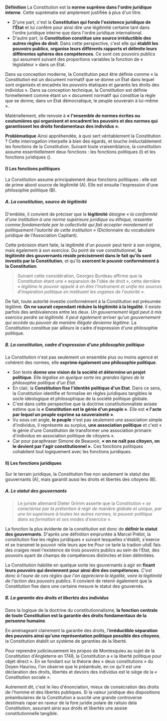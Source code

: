 **Définition**
La Constitution est la **norme suprême dans l'ordre juridique interne**. Cette suprématie est amplement justifiée à plus d'un titre. 
- D'une part, c'est la **Constitution qui fonde l'existence juridique de l'État** et lui confère pour ainsi dire une légitimité certaine tant dans l'ordre juridique interne que dans l'ordre juridique international.
- D'autre part, la **Constitution constitue une source irréductible des autres règles de droit**. Dans cette perspective, c'est elle qui **établit les pouvoirs publics**, **organise leurs différents rapports et délimite leurs différentes sphères des compétences**. Ce sont ces pouvoirs publics qui assument suivant des proportions variables la fonction de « législateur » dans un Etat. 

Dans sa conception moderne, la Constitution peut être définie comme « la Constitution est un document normatif que se donne un État dans lequel sont organisés et encadrés les pouvoirs étatiques et garantis les droits des individus ». Dans sa conception technique, la Constitution est définie formellement comme étant un « document normatif qui constitue la règle que se donne, dans un Etat démocratique, le peuple souverain à lui-même ».

Matériellement, elle renvoie à **« l'ensemble de normes écrites ou coutumières qui organisent et encadrent les pouvoirs et des normes qui garantissent les droits fondamentaux des individus ».** 

**Problématique**
Ainsi appréhendée, à quoi sert véritablement la Constitution ? Cette interrogation interpelle à bien des égards, et touche inéluctablement les fonctions de la Constitution. Suivant toute vraisemblance, la constitution assume essentiellement deux fonctions : les fonctions politiques (l) et les fonctions juridiques ().

#### I) Les fonctions politiques

La Constitution assume principalement deux fonctions politiques : elle est de prime abord source de légitimité (A). Elle est ensuite l'expression d'une philosophie politique (B).

##### A. La constitution, source de légitimité

D'emblée, il convient de préciser que la **légitimité** désigne *« la conformité d'une institution à une norme supérieure juridique ou éthique, ressentie comme fondamentale par la collectivité qui fait accepter moralement et politiquement l'autorité de cette institution »* (Dictionnaire du vocabulaire juridique de l'Association Capitant). 

Cette précision étant faite, la légitimité d'un pouvoir peut tenir à son origine, mais également à son exercice. Du point de vue constitutionnel, **la légitimité des gouvernants réside précisément dans le fait qu'ils sont investis par la Constitution**, et qu'ils **exercent le pouvoir conformément à la Constitution**. 

> Suivant cette considération, Georges Burdeau affirme que la Constitution étant une « expansion de l'idée de droit », cette dernière *« légitime le pouvoir appelé à en être l'instrument et unifie les sources d'inspiration politique en instituant les organes de l'autorité »*. 

De fait, toute autorité investie conformément à la Constitution est présumée légitime. **On ne saurait cependant réduire la légitimité à la légalité**. Il existe parfois des ambivalences entre les deux. *Un gouvernement légal peut à mis exercice perdre sa légitimité. Il peut également arriver qu'un gouvernement qui accède au pouvoir de manière illégale devienne légitime*. La Constitution constitue par ailleurs le cadre d'expression d'une philosophie politique.

##### B. La constitution, cadre d'expression d'une philosophie politique

La Constitution n'est pas seulement un ensemble plus ou moins agencé et cohérent des normes, elle **exprime également une philosophie politique**. 
- Son texte **donne une vision de la société et détermine un projet politique**. Elle *légalise en quelque sorte les grandes lignes de la philosophie politique d'un État*. 
- En clair, la **Constitution fixe l'identité politique d'un Etat**. Dans ce sens, la Constitution identifie et formalise en règles juridiques tangibles le socle idéologique et philosophique de la société politique globale. 
- C'est dans cette perspective que la doctrine constitutionnaliste avisée estime que la **« Constitution est le génie d'un peuple »**. Elle est **« l'acte par lequel un peuple exprime sa souveraineté »**. 
- Vu sous cet angle, **le peuple** n'est pas seulement une association simple d'individus, il représente au surplus, **une association politique** et c'est « le génie d'une Constitution de transformer une association primaire d'individus en association politique de citoyens ». 
- Car pour paraphraser Simone de Beauvoir, **« on ne naît pas citoyen, on le devient par l'agir constitutionnel ».** Ces fonctions politiques cohabitent tout logiquement avec les fonctions juridiques.

#### Il) Les fonctions juridiques

Sur le terrain juridique, la Constitution fixe non seulement le statut des gouvernants (A), mais garantit aussi les droits et libertés des citoyens (B).

##### A. Le statut des gouvernants

> Le juriste allemand Dieter Grimm asserte que la Constitution *« se caractérise par la prétention à régir de manière globale et unique, par une loi supérieure à toutes les autres normes, le pouvoir politique dans sa formation et ses modes d'exercice ».*

La fonction la plus évidente de la constitution est donc de **définir le statut des gouvernants**. D'après une définition empruntée à Marcel Prélot, la constitution fixe les règles juridiques « suivant lesquelles s'établit, s'exerce et se transmet le pouvoir relie leurs ape tre Pour ce tarle la tradion ulisE fais des craiges resel l'existence de trois pouvoirs publics au sein de l'Etat, des pouvoirs ayant de champs de compétences distinctes et bien délimitées. 

La Constitution habilite en quelque sorte les gouvernants à agir en **fixant leurs pouvoirs qui deviennent pour ainsi dire des compétences**. *C'est donc à l'aune de ces règles que l'on appréciera la légalité, voire la légitimité de l'action des pouvoirs publics*. Il convient de retenir également que la Constitution fixe dans une certaine mesure le statut des gouvernés.

##### B. La garantie des droits et libertés des individus

Dans la logique de la doctrine du constitutionnalisme, **la fonction centrale de toute Constitution est la garantie des droits fondamentaux de la personne humaine**.

En aménageant clairement la garantie des droits, l'**irréductible séparation des pouvoirs ainsi qu'une représentation politique possible des citoyens**, la Constitution établit un système de garanties de la liberté.

Pour reprendre judicieusement les propos de Montesquieu au sujet de la Constitution d'Angleterre en 1748, la Constitution a « la liberté politique pour objet direct ». En se fondant sur la théorie des « deux constitutions » du Doyen Hauriou, l'on observe que le préambule, en ce qu'il est une déclaration des droits, libertés et devoirs des individus est le siège de la « Constitution sociale ». 

Autrement dit, c'est le lieu d'énonciation, mieux de consécration des droits de l'homme et des libertés publiques. Si la valeur juridique des dispositions préambulaires de la Constitution a suscité une grande controverse destimais rapar en raveur de la fore juridie polare de raituio dela Constitution, assurant ainsi aux droits et libertés une assise constitutionnelle tangible.